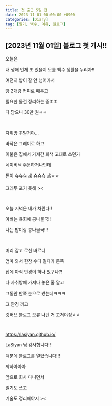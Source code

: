 ```yaml
---
title: 첫 출근 5일 전
date: 2023-11-01 00:00:00 +0900
categories: [Diary]
tag: [일기, 백수, 여유, 블로그]
---
```


## [2023년 11월 01일] 블로그 첫 개시!!

오늘은

내 생애 언제 또 있을지 모를 백수 생활을 누리자!!

여전히 밥이 잘 안 넘어가서

빵 2개랑 커피로 때우고

필요한 물건 정리하는 중ㅎㅎ

다 담으니 30만 원ㅋㅋ

<br/>

자취방 꾸밀거야...

바닥은 그레이로 하고

이불은 집에서 가져간 회색 고대로 쓰던가

네이비색 주문하거나인데

돈이 슈슈슉 💰 슈슈슉 💰ㅎㅎ

그래두 포기 못해 ><

<br/>

오늘 저녁은 내가 차린다!!

아빠는 육회에 콩나물국!!

나는 밥이랑 콩나물국!!!

<br/>

머리 감고 로션 바르니

엄마 와서 한참 수다 떨다가 문뜩

집에 아직 안경이 하나 있구나?!

다 자취방에 가져다 놓은 줄 알고

그동안 반쪽 눈으로 봤는데ㅋㅋㅋ

그 안경 끼고

깃허브 블로그 오류 나던 거 고쳐야징ㅎㅎ

<br/>

https://lasiyan.github.io/

LaSiyan 님 감사합니다!!

덕분에 블로그를 열었습니다!!!

꺄하아아아

앞으로 회사 다니면서

일기도 쓰고

기술도 정리해야지 ><
